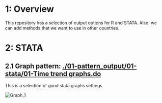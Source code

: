 # 1: Overview
This repository has a selection of output options for R and STATA. Also, we can add methods that we want to use in other countries.

# 2: STATA

## 2.1 Graph pattern:  [./01-pattern_output/01-stata/01-Time trend graphs.do](https://github.com/dime-worldbank/emergency-response-procurement/tree/main/01-pattern_output/01-stata) 
This is a selection of good stata graphs settings.

![Graph_1](https://previews.dropbox.com/p/thumb/ABpwHBtHtbSgjVKzzPcG0qptJrrinOtarXZSShYzFqUhTlIs6ZBW63FbLWxDz1gx7nPuJN6bnoFx87qOM-Xq6nQnH7-AuJ2t58opVkYpUFcEPlGlZg19eHow8C76BCSDDgi6ZrXBlJ8ON3TKRZMf4vDhg7zaxb2ympNQl787Z7pYFbN4HxeTTG7iXAJ0mAdahYknHUmaGYXRRDi3q0qVUffHEvnJHd4ytaoy6Eit2I3JFiR6HMp_xRNQnuNhfHijKhhmzprrI9DB8ZD958F6iiZHBkraV56sqgLLZq8zz42ALBUv7xBjyZDh1tWzuYmWvDMK-NLOf9qRJqrsqkFwiB6qcJ7LuDmwWLAkBIGUTIEWsKFmsNXfKNsD7a5l1Sn9RYY/p.png)